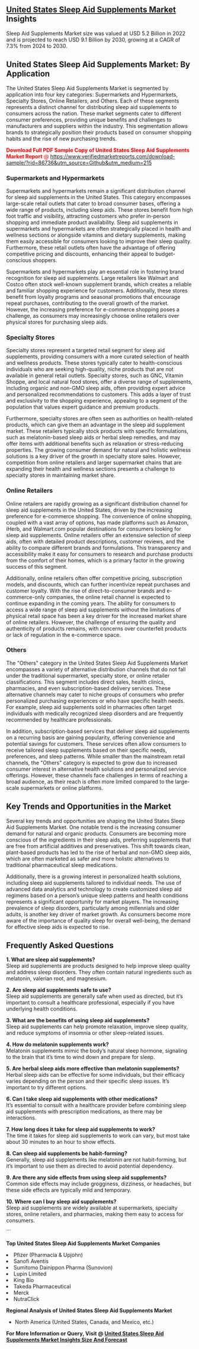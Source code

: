 <h2><a href="https://www.verifiedmarketreports.com/download-sample/?rid=86736&amp;utm_source=Github&amp;utm_medium=215" target="_blank">United States Sleep Aid Supplements Market</a> Insights</h2><p>Sleep Aid Supplements Market size was valued at USD 5.2 Billion in 2022 and is projected to reach USD 9.1 Billion by 2030, growing at a CAGR of 7.3% from 2024 to 2030.</p><p> <h2>United States Sleep Aid Supplements Market: By Application</h2> <p>The United States Sleep Aid Supplements Market is segmented by application into four key categories: Supermarkets and Hypermarkets, Specialty Stores, Online Retailers, and Others. Each of these segments represents a distinct channel for distributing sleep aid supplements to consumers across the nation. These market segments cater to different consumer preferences, providing unique benefits and challenges to manufacturers and suppliers within the industry. This segmentation allows brands to strategically position their products based on consumer shopping habits and the rise of new purchasing trends.</p> <p><p><span class=""><span style="color: #ff0000;"><strong>Download Full PDF Sample Copy of United States Sleep Aid Supplements Market Report</strong> @ </span><a href="https://www.verifiedmarketreports.com/download-sample/?rid=86736&amp;utm_source=Github&amp;utm_medium=215" target="_blank">https://www.verifiedmarketreports.com/download-sample/?rid=86736&amp;utm_source=Github&amp;utm_medium=215</a></span></p></p> <h3>Supermarkets and Hypermarkets</h3> <p>Supermarkets and hypermarkets remain a significant distribution channel for sleep aid supplements in the United States. This category encompasses large-scale retail outlets that cater to broad consumer bases, offering a wide range of products, including sleep aids. These stores benefit from high foot traffic and visibility, attracting customers who prefer in-person shopping and immediate product availability. Sleep aid supplements in supermarkets and hypermarkets are often strategically placed in health and wellness sections or alongside vitamins and dietary supplements, making them easily accessible for consumers looking to improve their sleep quality. Furthermore, these retail outlets often have the advantage of offering competitive pricing and discounts, enhancing their appeal to budget-conscious shoppers.</p> <p>Supermarkets and hypermarkets play an essential role in fostering brand recognition for sleep aid supplements. Large retailers like Walmart and Costco often stock well-known supplement brands, which creates a reliable and familiar shopping experience for customers. Additionally, these stores benefit from loyalty programs and seasonal promotions that encourage repeat purchases, contributing to the overall growth of the market. However, the increasing preference for e-commerce shopping poses a challenge, as consumers may increasingly choose online retailers over physical stores for purchasing sleep aids.</p> <h3>Specialty Stores</h3> <p>Specialty stores represent a targeted retail segment for sleep aid supplements, providing consumers with a more curated selection of health and wellness products. These stores typically cater to health-conscious individuals who are seeking high-quality, niche products that are not available in general retail outlets. Specialty stores, such as GNC, Vitamin Shoppe, and local natural food stores, offer a diverse range of supplements, including organic and non-GMO sleep aids, often providing expert advice and personalized recommendations to customers. This adds a layer of trust and exclusivity to the shopping experience, appealing to a segment of the population that values expert guidance and premium products.</p> <p>Furthermore, specialty stores are often seen as authorities on health-related products, which can give them an advantage in the sleep aid supplement market. These retailers typically stock products with specific formulations, such as melatonin-based sleep aids or herbal sleep remedies, and may offer items with additional benefits such as relaxation or stress-reducing properties. The growing consumer demand for natural and holistic wellness solutions is a key driver of the growth in specialty store sales. However, competition from online retailers and larger supermarket chains that are expanding their health and wellness sections presents a challenge to specialty stores in maintaining market share.</p> <h3>Online Retailers</h3> <p>Online retailers are rapidly growing as a significant distribution channel for sleep aid supplements in the United States, driven by the increasing preference for e-commerce shopping. The convenience of online shopping, coupled with a vast array of options, has made platforms such as Amazon, iHerb, and Walmart.com popular destinations for consumers looking for sleep aid supplements. Online retailers offer an extensive selection of sleep aids, often with detailed product descriptions, customer reviews, and the ability to compare different brands and formulations. This transparency and accessibility make it easy for consumers to research and purchase products from the comfort of their homes, which is a primary factor in the growing success of this segment.</p> <p>Additionally, online retailers often offer competitive pricing, subscription models, and discounts, which can further incentivize repeat purchases and customer loyalty. With the rise of direct-to-consumer brands and e-commerce-only companies, the online retail channel is expected to continue expanding in the coming years. The ability for consumers to access a wide range of sleep aid supplements without the limitations of physical retail space has been a key driver for the increased market share of online retailers. However, the challenge of ensuring the quality and authenticity of products remains, with concerns over counterfeit products or lack of regulation in the e-commerce space.</p> <h3>Others</h3> <p>The "Others" category in the United States Sleep Aid Supplements Market encompasses a variety of alternative distribution channels that do not fall under the traditional supermarket, specialty store, or online retailer classifications. This segment includes direct sales, health clinics, pharmacies, and even subscription-based delivery services. These alternative channels may cater to niche groups of consumers who prefer personalized purchasing experiences or who have specific health needs. For example, sleep aid supplements sold in pharmacies often target individuals with medically recognized sleep disorders and are frequently recommended by healthcare professionals.</p> <p>In addition, subscription-based services that deliver sleep aid supplements on a recurring basis are gaining popularity, offering convenience and potential savings for customers. These services often allow consumers to receive tailored sleep supplements based on their specific needs, preferences, and sleep patterns. While smaller than the mainstream retail channels, the "Others" category is expected to grow due to increased consumer interest in alternative health solutions and personalized service offerings. However, these channels face challenges in terms of reaching a broad audience, as their reach is often more limited compared to the large-scale supermarkets or online platforms.</p> <h2>Key Trends and Opportunities in the Market</h2> <p>Several key trends and opportunities are shaping the United States Sleep Aid Supplements Market. One notable trend is the increasing consumer demand for natural and organic products. Consumers are becoming more conscious of the ingredients in their sleep aids, preferring supplements that are free from artificial additives and preservatives. This shift towards clean, plant-based products has led to the rise of herbal and non-GMO sleep aids, which are often marketed as safer and more holistic alternatives to traditional pharmaceutical sleep medications.</p> <p>Additionally, there is a growing interest in personalized health solutions, including sleep aid supplements tailored to individual needs. The use of advanced data analytics and technology to create customized sleep aid regimens based on a person’s unique sleep patterns and health conditions represents a significant opportunity for market players. The increasing prevalence of sleep disorders, particularly among millennials and older adults, is another key driver of market growth. As consumers become more aware of the importance of quality sleep for overall well-being, the demand for effective sleep aids is expected to rise.</p> <h2>Frequently Asked Questions</h2> <p><strong>1. What are sleep aid supplements?</strong><br>Sleep aid supplements are products designed to help improve sleep quality and address sleep disorders. They often contain natural ingredients such as melatonin, valerian root, and magnesium.</p> <p><strong>2. Are sleep aid supplements safe to use?</strong><br>Sleep aid supplements are generally safe when used as directed, but it’s important to consult a healthcare professional, especially if you have underlying health conditions.</p> <p><strong>3. What are the benefits of using sleep aid supplements?</strong><br>Sleep aid supplements can help promote relaxation, improve sleep quality, and reduce symptoms of insomnia or other sleep-related issues.</p> <p><strong>4. How do melatonin supplements work?</strong><br>Melatonin supplements mimic the body’s natural sleep hormone, signaling to the brain that it’s time to wind down and prepare for sleep.</p> <p><strong>5. Are herbal sleep aids more effective than melatonin supplements?</strong><br>Herbal sleep aids can be effective for some individuals, but their efficacy varies depending on the person and their specific sleep issues. It’s important to try different options.</p> <p><strong>6. Can I take sleep aid supplements with other medications?</strong><br>It’s essential to consult with a healthcare provider before combining sleep aid supplements with prescription medications, as there may be interactions.</p> <p><strong>7. How long does it take for sleep aid supplements to work?</strong><br>The time it takes for sleep aid supplements to work can vary, but most take about 30 minutes to an hour to show effects.</p> <p><strong>8. Can sleep aid supplements be habit-forming?</strong><br>Generally, sleep aid supplements like melatonin are not habit-forming, but it’s important to use them as directed to avoid potential dependency.</p> <p><strong>9. Are there any side effects from using sleep aid supplements?</strong><br>Common side effects may include grogginess, dizziness, or headaches, but these side effects are typically mild and temporary.</p> <p><strong>10. Where can I buy sleep aid supplements?</strong><br>Sleep aid supplements are widely available at supermarkets, specialty stores, online retailers, and pharmacies, making them easy to access for consumers.</p> ```</p><p><strong>Top United States Sleep Aid Supplements Market Companies</strong></p><div data-test-id=""><p><li>Pfizer (Pharmacia & Upjohn)</li><li> Sanofi Aventis</li><li> Sumitomo Dainippon Pharma (Sunovion)</li><li> Lupin Limited</li><li> King Bio</li><li> Takeda Pharmaceutical</li><li> Merck</li><li> NutraClick</li></p><div><strong>Regional Analysis of&nbsp;United States Sleep Aid Supplements Market</strong></div><ul><li dir="ltr"><p dir="ltr">North America&nbsp;(United States, Canada, and Mexico, etc.)</p></li></ul><p><strong>For More Information or Query, Visit @&nbsp;</strong><strong><a href="https://www.verifiedmarketreports.com/product/global-sleep-aid-supplements-market-growth-2019-2024/?utm_source=Github&amp;utm_medium=215" target="_blank">United States Sleep Aid Supplements Market Insights Size And Forecast</a></strong></p></div>
